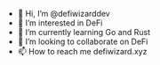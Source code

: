 - 👋 Hi, I’m @defiwizarddev
- 👀 I’m interested in DeFi
- 🌱 I’m currently learning Go and Rust
- 💞️ I’m looking to collaborate on DeFi
- 📫 How to reach me defiwizard.xyz

<!---
defiwizarddev/defiwizarddev is a ✨ special ✨ repository because its `README.md` (this file) appears on your GitHub profile.
You can click the Preview link to take a look at your changes.
--->
